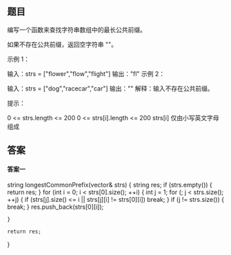 ## 题目
编写一个函数来查找字符串数组中的最长公共前缀。

如果不存在公共前缀，返回空字符串 ""。

示例 1：

输入：strs = ["flower","flow","flight"]
输出："fl"
示例 2：

输入：strs = ["dog","racecar","car"]
输出：""
解释：输入不存在公共前缀。
 

提示：

0 <= strs.length <= 200
0 <= strs[i].length <= 200
strs[i] 仅由小写英文字母组成

## 答案
#### 答案一
string longestCommonPrefix(vector<string>& strs) {
    string res;
    if (strs.empty()) {
        return res;
    }
    for (int i = 0; i < strs[0].size(); ++i) {
        int j = 1;
        for (; j < strs.size(); ++j) {
            if (strs[j].size() <= i || strs[j][i] != strs[0][i]) break;
        }
        if (j != strs.size()) {
            break;
        }
        res.push_back(strs[0][i]);

    }

    return res;
}
